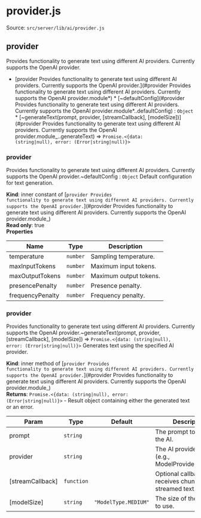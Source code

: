 # provider.js

Source: `src/server/lib/ai/provider.js`

<a name="provider
Provides functionality to generate text using different AI providers.
Currently supports the OpenAI provider.module_"></a>

## provider

Provides functionality to generate text using different AI providers.
Currently supports the OpenAI provider.

- [provider
  Provides functionality to generate text using different AI providers.
  Currently supports the OpenAI provider.](#provider
  Provides functionality to generate text using different AI providers.
  Currently supports the OpenAI provider.module*) \* [~defaultConfig](#provider
  Provides functionality to generate text using different AI providers.
  Currently supports the OpenAI provider.module*..defaultConfig) : <code>Object</code> \* [~generateText(prompt, provider, [streamCallback], [modelSize])](#provider
  Provides functionality to generate text using different AI providers.
  Currently supports the OpenAI provider.module\_..generateText) ⇒ <code>Promise.&lt;{data: (string\|null), error: (Error\|string\|null)}&gt;</code>

<a name="provider
Provides functionality to generate text using different AI providers.
Currently supports the OpenAI provider.module_..defaultConfig"></a>

### provider

Provides functionality to generate text using different AI providers.
Currently supports the OpenAI provider.~defaultConfig : <code>Object</code>
Default configuration for text generation.

**Kind**: inner constant of [<code>provider
Provides functionality to generate text using different AI providers.
Currently supports the OpenAI provider.</code>](#provider
Provides functionality to generate text using different AI providers.
Currently supports the OpenAI provider.module\_)  
**Read only**: true  
**Properties**

| Name             | Type                | Description            |
| ---------------- | ------------------- | ---------------------- |
| temperature      | <code>number</code> | Sampling temperature.  |
| maxInputTokens   | <code>number</code> | Maximum input tokens.  |
| maxOutputTokens  | <code>number</code> | Maximum output tokens. |
| presencePenalty  | <code>number</code> | Presence penalty.      |
| frequencyPenalty | <code>number</code> | Frequency penalty.     |

<a name="provider
Provides functionality to generate text using different AI providers.
Currently supports the OpenAI provider.module_..generateText"></a>

### provider

Provides functionality to generate text using different AI providers.
Currently supports the OpenAI provider.~generateText(prompt, provider, [streamCallback], [modelSize]) ⇒ <code>Promise.&lt;{data: (string\|null), error: (Error\|string\|null)}&gt;</code>
Generates text using the specified AI provider.

**Kind**: inner method of [<code>provider
Provides functionality to generate text using different AI providers.
Currently supports the OpenAI provider.</code>](#provider
Provides functionality to generate text using different AI providers.
Currently supports the OpenAI provider.module\_)  
**Returns**: <code>Promise.&lt;{data: (string\|null), error: (Error\|string\|null)}&gt;</code> - Result object containing either the generated text or an error.

| Param            | Type                  | Default                                   | Description                                              |
| ---------------- | --------------------- | ----------------------------------------- | -------------------------------------------------------- |
| prompt           | <code>string</code>   |                                           | The prompt to send to the AI.                            |
| provider         | <code>string</code>   |                                           | The AI provider to use (e.g., ModelProvider.OPENAI).     |
| [streamCallback] | <code>function</code> |                                           | Optional callback that receives chunks of streamed text. |
| [modelSize]      | <code>string</code>   | <code>&quot;ModelType.MEDIUM&quot;</code> | The size of the AI model to use.                         |

